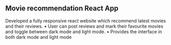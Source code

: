 ##  Movie recommendation React App
Developed a fully responsive react website which recommend latest movies and their reviews.
• User can post reviews and mark their favourite movies and toggle between dark mode and light mode.
• Provides the interface in both dark mode and light mode
